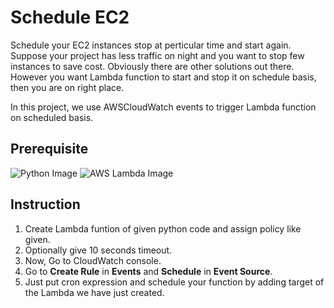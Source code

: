 # Schedule EC2
Schedule your EC2 instances stop at perticular time and start again.
Suppose your project has less traffic on night and you want to stop few instances to save cost. Obviously there are other solutions out there. However you want Lambda function to start and stop it on schedule basis, then you are on right place.

In this project, we use AWSCloudWatch events to trigger Lambda function on scheduled basis.

## Prerequisite
![Python Image](https://www.python.org/static/img/python-logo.png)
![AWS Lambda Image](https://conceptdraw.com/a3133c3/p18/preview/640/pict--amazon-lambda-aws-compute-and-networking-vector-stencils-library)

## Instruction
1.  Create Lambda funtion of given python code and assign policy like given.
2.  Optionally give 10 seconds timeout.
3.  Now, Go to CloudWatch console. 
4.  Go to **Create Rule** in **Events** and **Schedule** in **Event Source**.
5.  Just put cron expression and schedule your function by adding target of the Lambda we have just created.
